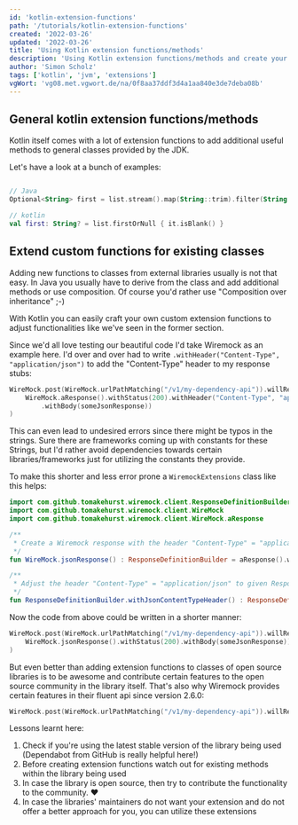 ```yaml
---
id: 'kotlin-extension-functions'
path: '/tutorials/kotlin-extension-functions'
created: '2022-03-26'
updated: '2022-03-26'
title: 'Using Kotlin extension functions/methods'
description: 'Using Kotlin extension functions/methods and create your own custom ones'
author: 'Simon Scholz'
tags: ['kotlin', 'jvm', 'extensions']
vgWort: 'vg08.met.vgwort.de/na/0f8aa37ddf3d4a1aa840e3de7deba08b'
---
```


## General kotlin extension functions/methods

Kotlin itself comes with a lot of extension functions to add additional useful methods to general classes provided by the JDK.

Let's have a look at a bunch of examples:

```kotlin

// Java
Optional<String> first = list.stream().map(String::trim).filter(String::isEmpty).findFirst()

// kotlin
val first: String? = list.firstOrNull { it.isBlank() }

```

## Extend custom functions for existing classes

Adding new functions to classes from external libraries usually is not that easy.
In Java you usually have to derive from the class and add additional methods or use composition.
Of course you'd rather use "Composition over inheritance" ;-)

With Kotlin you can easily craft your own custom extension functions to adjust functionalities like we've seen in the former section.

Since we'd all love testing our beautiful code I'd take Wiremock as an example here.
I'd over and over had to write `.withHeader("Content-Type", "application/json")` to add the "Content-Type" header to my response stubs:

```kotlin
WireMock.post(WireMock.urlPathMatching("/v1/my-dependency-api")).willReturn(
    WireMock.aResponse().withStatus(200).withHeader("Content-Type", "application/json")
        .withBody(someJsonResponse))
)
```

This can even lead to undesired errors since there might be typos in the strings. Sure there are frameworks coming up with constants for these Strings, but I'd rather avoid dependencies towards certain libraries/frameworks just for utilizing the constants they provide.

To make this shorter and less error prone a `WiremockExtensions` class like this helps:

```kotlin
import com.github.tomakehurst.wiremock.client.ResponseDefinitionBuilder
import com.github.tomakehurst.wiremock.client.WireMock
import com.github.tomakehurst.wiremock.client.WireMock.aResponse

/**
 * Create a Wiremock response with the header "Content-Type" = "application/json"
 */
fun WireMock.jsonResponse() : ResponseDefinitionBuilder = aResponse().withHeader("Content-Type", "application/json")

/**
 * Adjust the header "Content-Type" = "application/json" to given ResponseDefinitionBuilder
 */
fun ResponseDefinitionBuilder.withJsonContentTypeHeader() : ResponseDefinitionBuilder = withHeader("Content-Type", "application/json")
```

Now the code from above could be written in a shorter manner:

```kotlin
WireMock.post(WireMock.urlPathMatching("/v1/my-dependency-api")).willReturn(
    WireMock.jsonResponse().withStatus(200).withBody(someJsonResponse))
)
```

But even better than adding extension functions to classes of open source libraries is to be awesome and contribute certain features to the open source community in the library itself.
That's also why Wiremock provides certain features in their fluent api since version 2.6.0:

```kotlin
WireMock.post(WireMock.urlPathMatching("/v1/my-dependency-api")).willReturn(WireMock.okJson(someJsonResponse)))
```

Lessons learnt here:

1. Check if you're using the latest stable version of the library being used (Dependabot from GitHub is really helpful here!)
2. Before creating extension functions watch out for existing methods within the library being used
3. In case the library is open source, then try to contribute the functionality to the community. ❤️
4. In case the libraries' maintainers do not want your extension and do not offer a better approach for you, you can utilize these extensions

